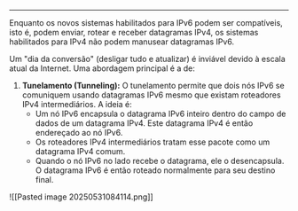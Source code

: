 
---

Enquanto os novos sistemas habilitados para IPv6 podem ser compatíveis, isto é, podem enviar, rotear e receber datagramas IPv4, os sistemas habilitados para IPv4 não podem manusear datagramas IPv6. 

Um "dia da conversão" (desligar tudo e atualizar) é inviável devido à escala atual da Internet. Uma abordagem principal é a de:

1. **Tunelamento (Tunneling):** O tunelamento permite que dois nós IPv6 se comuniquem usando datagramas IPv6 mesmo que existam roteadores IPv4 intermediários. A ideia é:
    - Um nó IPv6 encapsula o datagrama IPv6 inteiro dentro do campo de dados de um datagrama IPv4. Este datagrama IPv4 é então endereçado ao nó IPv6.
    - Os roteadores IPv4 intermediários tratam esse pacote como um datagrama IPv4 comum.
    - Quando o nó IPv6 no lado recebe o datagrama, ele o desencapsula. O datagrama IPv6 é então roteado normalmente para seu destino final.

![[Pasted image 20250531084114.png]]